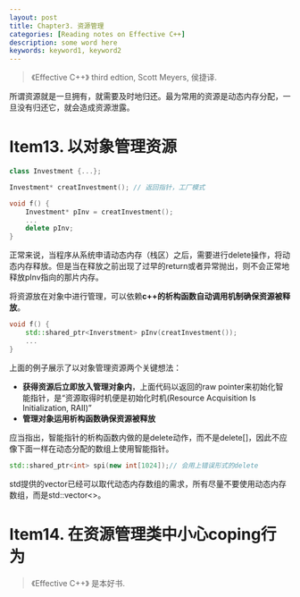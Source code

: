 ```yaml
---
layout: post
title: Chapter3. 资源管理
categories: [Reading notes on Effective C++]
description: some word here
keywords: keyword1, keyword2
---
```

> 《Effective C++》 third edtion, Scott Meyers, 侯捷译.

所谓资源就是一旦拥有，就需要及时地归还。最为常用的资源是动态内存分配，一旦没有归还它，就会造成资源泄露。

# Item13. 以对象管理资源

```cpp
class Investment {...};

Investment* creatInvestment(); // 返回指针，工厂模式

void f() {
    Investment* pInv = creatInvestment();
    ...
    delete pInv;
}
```

正常来说，当程序从系统申请动态内存（栈区）之后，需要进行delete操作，将动态内存释放。但是当在释放之前出现了过早的return或者异常抛出，则不会正常地释放pInv指向的那片内存。

将资源放在对象中进行管理，可以依赖**c++的析构函数自动调用机制确保资源被释放**。

```cpp
void f() {
    std::shared_ptr<Inverstment> pInv(creatInvestment());
    ...
}
```

上面的例子展示了以对象管理资源两个关键想法：
- **获得资源后立即放入管理对象内**，上面代码以返回的raw pointer来初始化智能指针，是“资源取得时机便是初始化时机(Resource Acquisition Is Initialization, RAII)”
- **管理对象运用析构函数确保资源被释放**

应当指出，智能指针的析构函数内做的是delete动作，而不是delete[]，因此不应像下面一样在动态分配的数组上使用智能指针。

```cpp
std::shared_ptr<int> spi(new int[1024]);// 会用上错误形式的delete
```

std提供的vector已经可以取代动态内存数组的需求，所有尽量不要使用动态内存数组，而是std::vector<>。

# Item14. 在资源管理类中小心coping行为








> 《Effective C++》 是本好书.